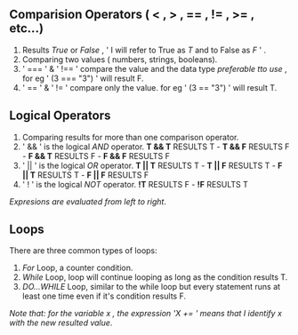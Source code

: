 ## Comparision Operators ( < , > , == , != , >= , etc...)

1. Results *True* or *False* , ' I will refer to True as *T* and to False as *F* ' .
2. Comparing two values ( numbers, strings, booleans).
3. ' === ' & ' !== ' compare the value and the data type *preferable tto use* , for eg ' (3 === "3") ' will result F.
4. ' == ' & ' != ' compare only the value. for eg ' (3 == "3") ' will result T.

## Logical Operators 

1. Comparing results for more than one comparison operator.
2. ' && ' is the logical *AND* operator.
   **T && T** RESULTS T  - **T && F** RESULTS F  - **F && T** RESULTS F  - **F && F** RESULTS F  
3. ' || ' is the logical *OR* operator.
   **T || T** RESULTS T - **T || F** RESULTS T - **F || T** RESULTS T - **F || F** RESULTS F  
4. ' ! ' is the logical *NOT* operator.
   **!T** RESULTS F  - **!F** RESULTS T

*Expresions are evaluated from left to right*.

## Loops

There are three common types of loops:

1. *For* Loop, a counter condition.
2. *While* Loop, loop will continue looping as long as the condition results T.
3. *DO...WHILE* Loop, similar to the while loop but every statement runs at least one time even if it's condition results F.



*Note that: for the variable x , the expression 'X += ' means that I identify x with the new resulted value*.